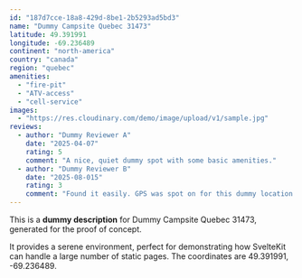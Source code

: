 ```yaml
---
id: "187d7cce-18a8-429d-8be1-2b5293ad5bd3"
name: "Dummy Campsite Quebec 31473"
latitude: 49.391991
longitude: -69.236489
continent: "north-america"
country: "canada"
region: "quebec"
amenities:
  - "fire-pit"
  - "ATV-access"
  - "cell-service"
images:
  - "https://res.cloudinary.com/demo/image/upload/v1/sample.jpg"
reviews:
  - author: "Dummy Reviewer A"
    date: "2025-04-07"
    rating: 5
    comment: "A nice, quiet dummy spot with some basic amenities."
  - author: "Dummy Reviewer B"
    date: "2025-08-015"
    rating: 3
    comment: "Found it easily. GPS was spot on for this dummy location."
---
```


This is a **dummy description** for Dummy Campsite Quebec 31473, generated for the proof of concept.

It provides a serene environment, perfect for demonstrating how SvelteKit can handle a large number of static pages. The coordinates are 49.391991, -69.236489.
